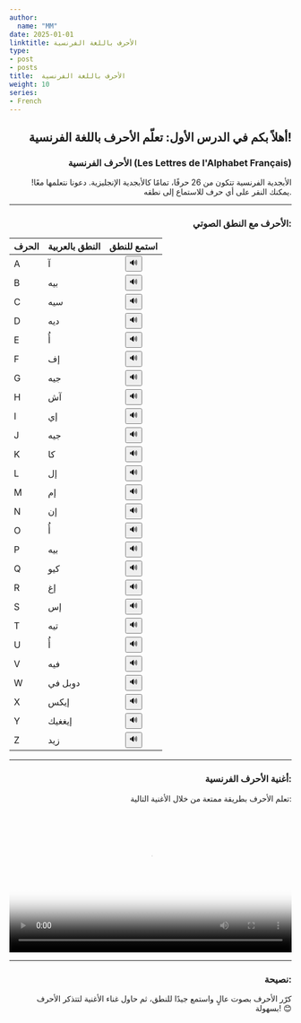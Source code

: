 ```yaml
---
author:
  name: "MM"
date: 2025-01-01
linktitle: الأحرف باللغة الفرنسية
type:
- post
- posts
title:  الأحرف باللغة الفرنسية
weight: 10
series:
- French
---
```


<div style="text-align: right;">

## أهلاً بكم في الدرس الأول: تعلّم الأحرف باللغة الفرنسية!

### الأحرف الفرنسية (Les Lettres de l'Alphabet Français)

الأبجدية الفرنسية تتكون من 26 حرفًا، تمامًا كالأبجدية الإنجليزية. دعونا نتعلمها معًا! يمكنك النقر على أي حرف للاستماع إلى نطقه.


---



### الأحرف مع النطق الصوتي:
| الحرف | النطق بالعربية | استمع للنطق |
|-------|----------------|-------------|
| A     | آ              | <div style="display: flex; justify-content: center;"><button onclick="playSound('A.mp3')">🔊</button></div> |
| B     | بيه            | <div style="display: flex; justify-content: center;"><button onclick="playSound('B.mp3')">🔊</button></div> |
| C     | سيه            | <div style="display: flex; justify-content: center;"><button onclick="playSound('C.mp3')">🔊</button></div> |
| D     | ديه            | <div style="display: flex; justify-content: center;"><button onclick="playSound('D.mp3')">🔊</button></div> |
| E     | أُ             | <div style="display: flex; justify-content: center;"><button onclick="playSound('E.mp3')">🔊</button></div> |
| F     | إف             | <div style="display: flex; justify-content: center;"><button onclick="playSound('F.mp3')">🔊</button></div> |
| G     | جيه            | <div style="display: flex; justify-content: center;"><button onclick="playSound('G.mp3')">🔊</button></div> |
| H     | آش            | <div style="display: flex; justify-content: center;"><button onclick="playSound('H.mp3')">🔊</button></div> |
| I     | إي             | <div style="display: flex; justify-content: center;"><button onclick="playSound('I.mp3')">🔊</button></div> |
| J     | جيه            | <div style="display: flex; justify-content: center;"><button onclick="playSound('J.mp3')">🔊</button></div> |
| K     | كا             | <div style="display: flex; justify-content: center;"><button onclick="playSound('K.mp3')">🔊</button></div> |
| L     | إل             | <div style="display: flex; justify-content: center;"><button onclick="playSound('L.mp3')">🔊</button></div> |
| M     | إم             | <div style="display: flex; justify-content: center;"><button onclick="playSound('M.mp3')">🔊</button></div> |
| N     | إن             | <div style="display: flex; justify-content: center;"><button onclick="playSound('N.mp3')">🔊</button></div> |
| O     | أُ             | <div style="display: flex; justify-content: center;"><button onclick="playSound('O.mp3')">🔊</button></div> |
| P     | بيه            | <div style="display: flex; justify-content: center;"><button onclick="playSound('P.mp3')">🔊</button></div> |
| Q     | كيو            | <div style="display: flex; justify-content: center;"><button onclick="playSound('Q.mp3')">🔊</button></div> |
| R     | إغ             | <div style="display: flex; justify-content: center;"><button onclick="playSound('R.mp3')">🔊</button></div> |
| S     | إس             | <div style="display: flex; justify-content: center;"><button onclick="playSound('S.mp3')">🔊</button></div> |
| T     | تيه            | <div style="display: flex; justify-content: center;"><button onclick="playSound('T.mp3')">🔊</button></div> |
| U     | أُ             | <div style="display: flex; justify-content: center;"><button onclick="playSound('U.mp3')">🔊</button></div> |
| V     | فيه            | <div style="display: flex; justify-content: center;"><button onclick="playSound('V.mp3')">🔊</button></div> |
| W    | دوبل في         | <div style="display: flex; justify-content: center;"><button onclick="playSound('W.mp3')">🔊</button></div> |
| X     | إيكس           | <div style="display: flex; justify-content: center;"><button onclick="playSound('X.mp3')">🔊</button></div> |
| Y     | إيغغيك         | <div style="display: flex; justify-content: center;"><button onclick="playSound('Y.mp3')">🔊</button></div> |
| Z     | زيد            | <div style="display: flex; justify-content: center;"><button onclick="playSound('Z.mp3')">🔊</button></div> |



---



### أغنية الأحرف الفرنسية:

تعلم الأحرف بطريقة ممتعة من خلال الأغنية التالية:

<video width="100%" controls poster="/MMSite/LettersSongThumbnail.webp">
    <source src="/MMSite/Videos/LettersSong.mp4" type="video/mp4">
    Your browser does not support the video tag.
</video>

---



### نصيحة:
كرّر الأحرف بصوت عالٍ واستمع جيدًا للنطق، ثم حاول غناء الأغنية لتتذكر الأحرف بسهولة! 😊

</div>

<script>
function playSound(fileName) {
    fileName = fileName.toLowerCase();
    const audio = new Audio('/MMSite/audio/' + fileName);
    audio.play();
}
</script>